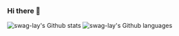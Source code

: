 ### Hi there 👋

<!--
**swag-lay/swag-lay** is a ✨ _special_ ✨ repository because its `README.md` (this file) appears on your GitHub profile.

Here are some ideas to get you started:

- 🔭 I’m currently working on ...
- 🌱 I’m currently learning ...
- 👯 I’m looking to collaborate on ...
- 🤔 I’m looking for help with ...
- 💬 Ask me about ...
- 📫 How to reach me: ...
- 😄 Pronouns: ...
- ⚡ Fun fact: ...
-->

![swag-lay's Github stats](github-readme-stats-mocha-nu.vercel.app/api?username=swag-lay&theme=swift&show_icons=true)
![swag-lay's Github languages](github-readme-stats-mocha-nu.vercel.app/api/top-langs/?username=swag-lay&layout=compact&langs_count=10&theme=swift)


